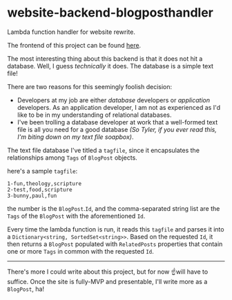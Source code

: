 # website-backend-blogposthandler
Lambda function handler for website rewrite.

The frontend of this project can be found [here](https://github.com/dsab123/website).

The most interesting thing about this backend is that it does not hit a database. Well, I guess _technically_ it does. The database is a simple text file!

There are two reasons for this seemingly foolish decision:
- Developers at my job are either _database_ developers or _application_ developers. As an application developer, I am not as experienced as I'd like to be in my understanding of relational databases.
- I've been trolling a database developer at work that a well-formed text file is all you need for a good database _(So Tyler, if you ever read this, I'm biting down on my text file soapbox)_.

The text file database I've titled a ```tagfile```, since it encapsulates the relationships among ```Tags``` of ```BlogPost``` objects.

here's a sample ```tagfile```:

```
1-fun,theology,scripture
2-test,food,scripture
3-bunny,paul,fun
```

the number is the ```BlogPost```.```Id```, and the comma-separated string list are the ```Tags``` of the ```BlogPost``` with the aforementioned ```Id```.

Every time the lambda function is run, it reads this ```tagfile``` and parses it into a ```Dictionary<string, SortedSet<string>>```. Based on the requested ```Id```, it then returns a ```BlogPost``` populated with ```RelatedPosts``` properties that contain one or more ```Tags``` in common with the requested ```Id```.

---------

There's more I could write about this project, but for now ☝️will have to suffice. Once the site is fully-MVP and presentable, I'll write more as a ```BlogPost```, ha!
